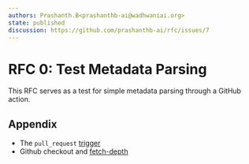 ```yaml
---
authors: Prashanth.B<prashanthb-ai@wadhwaniai.org>
state: published
discussion: https://github.com/prashanthb-ai/rfc/issues/7
---
```


# RFC 0: Test Metadata Parsing

This RFC serves as a test for simple metadata parsing through a GitHub action.

## Appendix

* The `pull_request` [trigger](https://frontside.com/blog/2020-05-26-github-actions-pull_request/)
* Github checkout and [fetch-depth](https://github.com/actions/checkout#checkout-v2)
